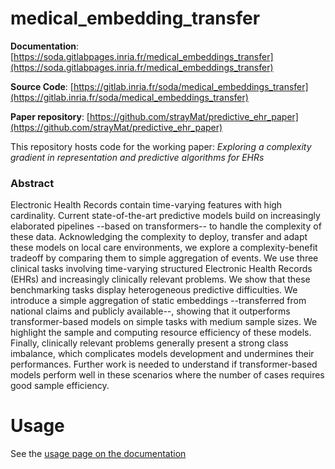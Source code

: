 # medical_embedding_transfer

**Documentation**: [https://soda.gitlabpages.inria.fr/medical_embeddings_transfer](https://soda.gitlabpages.inria.fr/medical_embeddings_transfer)

**Source Code**: [https://gitlab.inria.fr/soda/medical_embeddings_transfer](https://gitlab.inria.fr/soda/medical_embeddings_transfer)

**Paper repository**: [https://github.com/strayMat/predictive_ehr_paper](https://github.com/strayMat/predictive_ehr_paper)


This repository hosts code for the working paper: *Exploring a complexity gradient in representation and predictive algorithms for EHRs* 

### Abstract

Electronic Health Records contain time-varying features with high cardinality.
Current state-of-the-art predictive models build on increasingly elaborated
pipelines --based on transformers-- to handle the complexity of these data.
Acknowledging the complexity to deploy, transfer and adapt these models on local
care environments, we explore a complexity-benefit tradeoff by comparing them to
simple aggregation of events. We use three clinical tasks involving time-varying
structured Electronic Health Records (EHRs) and increasingly clinically relevant
problems. We show that these benchmarking tasks display heterogeneous predictive
difficulties. We introduce a simple aggregation of static embeddings
--transferred from national claims and publicly available--, showing that it
outperforms transformer-based models on simple tasks with medium sample sizes.
We highlight the sample and computing resource efficiency of these models.
Finally, clinically relevant problems generally present a strong class
imbalance, which complicates models development and undermines their
performances. Further work is needed to understand if transformer-based models
perform well in these scenarios where the number of cases requires good sample
efficiency.

# Usage

See the [usage page on the documentation](https://soda.gitlabpages.inria.fr/medical_embeddings_transfer/usage.html)